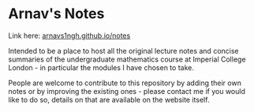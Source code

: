 # Arnav's Notes

Link here: [arnavs1ngh.github.io/notes](arnavs1ngh.github.io/notes)

Intended to be a place to host all the original lecture notes and concise summaries of the undergraduate mathematics course at Imperial College London - in particular the modules I have chosen to take.

People are welcome to contribute to this repository by adding their own notes or by improving the existing ones - please contact me if you would like to do so, details on that are available on the website itself.
